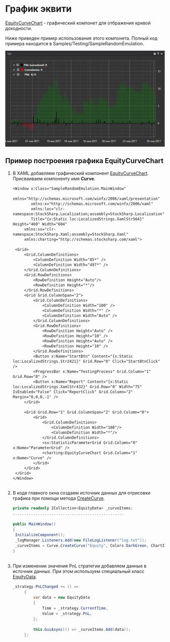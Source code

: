 # График эквити

[EquityCurveChart](xref:StockSharp.Xaml.Charting.EquityCurveChart) \- графический компонет для отбражения кривой доходности. 

Ниже приведен пример использования этого компонета. Полный код примера находится в Samples\/Testing\/SampleRandomEmulation. 

![Gui EquityCurveChart](../images/Gui_EquityCurveChart.png)

## Пример построения графика EquityCurveChart

1. В XAML добавляем графический компонент [EquityCurveChart](xref:StockSharp.Xaml.Charting.EquityCurveChart). Присваиваем компоненту имя **Curve**. 

   ```xaml
   <Window x:Class="SampleRandomEmulation.MainWindow"
           xmlns="http://schemas.microsoft.com/winfx/2006/xaml/presentation"
           xmlns:x="http://schemas.microsoft.com/winfx/2006/xaml"
           xmlns:loc="clr-namespace:StockSharp.Localization;assembly=StockSharp.Localization"
           Title="{x:Static loc:LocalizedStrings.XamlStr564}" Height="460" Width="604"
   		xmlns:sx="clr-namespace:StockSharp.Xaml;assembly=StockSharp.Xaml"
   		xmlns:charting="http://schemas.stocksharp.com/xaml">
       
   	<Grid>
   		<Grid.ColumnDefinitions>
   			<ColumnDefinition Width="85*" />
   			<ColumnDefinition Width="497*" />
   		</Grid.ColumnDefinitions>
   		<Grid.RowDefinitions>
   			<RowDefinition Height="Auto"/>
   			<RowDefinition Height="*"/>
   		</Grid.RowDefinitions>
   		<Grid Grid.ColumnSpan="2">
   			<Grid.ColumnDefinitions>
   				<ColumnDefinition Width="100" />
   				<ColumnDefinition Width="*" />
   				<ColumnDefinition Width="Auto" />
   			</Grid.ColumnDefinitions>
   			<Grid.RowDefinitions>
   				<RowDefinition Height="Auto" />
   				<RowDefinition Height="10" />
   				<RowDefinition Height="Auto" />
   				<RowDefinition Height="10" />
   			</Grid.RowDefinitions>
   			<Button x:Name="StartBtn" Content="{x:Static loc:LocalizedStrings.Str2421}" Grid.Row="0" Click="StartBtnClick" />
   			<ProgressBar x:Name="TestingProcess" Grid.Column="1" Grid.Row="0" />
   			<Button x:Name="Report" Content="{x:Static loc:LocalizedStrings.XamlStr432}" Grid.Row="0" Width="75" IsEnabled="False" Click="ReportClick" Grid.Column="2" Margin="0,0,0,-1" />
   		</Grid>
   		
   		<Grid Grid.Row="1" Grid.ColumnSpan="2" Grid.Column="0">
   			<Grid>
   				<Grid.ColumnDefinitions>
   					<ColumnDefinition Width="180"/>
   					<ColumnDefinition Width="*"/>
   				</Grid.ColumnDefinitions>
   				<sx:StatisticParameterGrid Grid.Column="0" x:Name="ParameterGrid" />
   				<charting:EquityCurveChart Grid.Column="1" x:Name="Curve" />
   			</Grid>
   		</Grid>
   	</Grid>
   </Window>
   	  				
   ```
2. В коде главного окна создаем источник данных для отрисовки графика при помощи метода [CreateCurve](xref:StockSharp.Xaml.Charting.EquityCurveChart.CreateCurve(System.String,System.Windows.Media.Color,System.Windows.Media.Color,StockSharp.Xaml.Charting.LineChartStyles,System.Guid)). 

   ```cs
   private readonly ICollection<EquityData> _curveItems;
   .................................................
                 		
   public MainWindow()
   {
   	InitializeComponent();
   	_logManager.Listeners.Add(new FileLogListener("log.txt"));
   	_curveItems = Curve.CreateCurve("Equity", Colors.DarkGreen, ChartIndicatorDrawStyles.Line);
   }
   	  				
   ```
3. При изменении значения PnL стратегии добавляем данные в источник данных. При этом используем специальный класс [EquityData](xref:StockSharp.Xaml.Charting.EquityData). 

   ```cs
   _strategy.PnLChanged += () =>
   		{
   			var data = new EquityData
   			{
   				Time = _strategy.CurrentTime,
   				Value = _strategy.PnL,
   			};
   			
   			this.GuiAsync(() => _curveItems.Add(data));
   		};
   	  				
   ```
